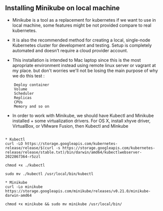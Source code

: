 
## Installing Minikube on local machine 

* Minikube is a tool as a replacement for kubernetes if we want to use in local machine, some features might be not provided compare to real kubernetes.

* It is also the recommended method for creating a local, single-node Kubernetes cluster for development and testing. Setup is completely automated and doesn’t require a cloud provider account.

* This installation is intended to Mac laptop since this is the most apropriate environment instead using remote linux server or vagrant at my place. but don't worries we'll not be losing the main purpose of why we do this test :

```shell
    Deploy container 
    Volume
    Scheduler
    Replicas
    CPUs
    Memory and so on
```

* In order to work with Minikube, we should have Kubectl and Minikube installed + some virtualization drivers.
For OS X, install xhyve driver, VirtualBox, or VMware Fusion, then Kubectl and Minkube


```shell

* Kubectl
curl -LO https://storage.googleapis.com/kubernetes-release/release/$(curl -s https://storage.googleapis.com/kubernetes-release/release/stable.txt)/bin/darwin/amd64/kubectlwebserver-2022867364-r5zzl

chmod +x ./kubectl

sudo mv ./kubectl /usr/local/bin/kubectl

* Minikube
curl -Lo minikube https://storage.googleapis.com/minikube/releases/v0.21.0/minikube-darwin-amd64

chmod +x minikube && sudo mv minikube /usr/local/bin/
```


